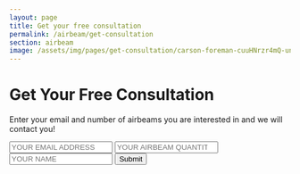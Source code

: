 ```yaml
---
layout: page
title: Get your free consultation
permalink: /airbeam/get-consultation
section: airbeam
image: /assets/img/pages/get-consultation/carson-foreman-cuuHNrzr4mQ-unsplash.jpg.jpg
---
```


<div class="conversion-form get-consultation">
  <div class="conversion-form__container get-consultation__container">
    <h1 class="conversion-form__heading heading heading--conversion">Get Your Free Consultation</h1>
    <p class="conversion-form__paragraph">Enter your email and number of&nbsp;airbeams you are interested in and we will contact you!</p>
    <form name="consultation" class="conversion-form__form" method="post" data-netlify="true">
      <input name="email" type="email" placeholder="YOUR EMAIL ADDRESS" class="conversion-form__input u--block" />
      <input name="quantity" type="number" step="1" min="1" placeholder="YOUR AIRBEAM QUANTITY" class="conversion-form__input u--block" />
      <input name="name" type="text" placeholder="YOUR NAME" class="conversion-form__input u--block" />
      <input type="submit" value="Submit" class="button button--cta input--full-width" />
    </form>
  </div>
</div>
